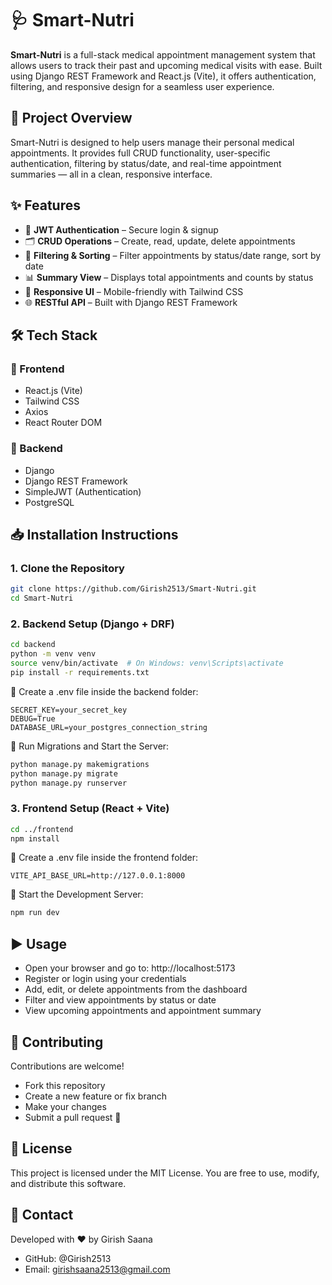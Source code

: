 # 🩺 Smart-Nutri

**Smart-Nutri** is a full-stack medical appointment management system that allows users to track their past and upcoming medical visits with ease. Built using Django REST Framework and React.js (Vite), it offers authentication, filtering, and responsive design for a seamless user experience.

## 📌 Project Overview

Smart-Nutri is designed to help users manage their personal medical appointments. It provides full CRUD functionality, user-specific authentication, filtering by status/date, and real-time appointment summaries — all in a clean, responsive interface.

## ✨ Features

- 🔐 **JWT Authentication** – Secure login & signup  
- 🗂 **CRUD Operations** – Create, read, update, delete appointments  
- 📅 **Filtering & Sorting** – Filter appointments by status/date range, sort by date  
- 📊 **Summary View** – Displays total appointments and counts by status  
- 📱 **Responsive UI** – Mobile-friendly with Tailwind CSS  
- 🌐 **RESTful API** – Built with Django REST Framework  


## 🛠 Tech Stack

### 🧩 Frontend
- React.js (Vite)  
- Tailwind CSS  
- Axios  
- React Router DOM  

### 🔧 Backend
- Django  
- Django REST Framework  
- SimpleJWT (Authentication)  
- PostgreSQL  

  

## 📥 Installation Instructions

### 1. **Clone the Repository**
```bash
git clone https://github.com/Girish2513/Smart-Nutri.git
cd Smart-Nutri
```

### 2. **Backend Setup (Django + DRF)**
```bash
cd backend
python -m venv venv
source venv/bin/activate  # On Windows: venv\Scripts\activate
pip install -r requirements.txt
```

🔹 Create a .env file inside the backend folder:
```env
SECRET_KEY=your_secret_key
DEBUG=True
DATABASE_URL=your_postgres_connection_string
```

🔹 Run Migrations and Start the Server:
```bash
python manage.py makemigrations
python manage.py migrate
python manage.py runserver
```

### 3. **Frontend Setup (React + Vite)**
```bash
cd ../frontend
npm install
```

🔹 Create a .env file inside the frontend folder:
```env
VITE_API_BASE_URL=http://127.0.0.1:8000
```

🔹 Start the Development Server:
```bash
npm run dev
```

## ▶️ Usage

- Open your browser and go to: http://localhost:5173
- Register or login using your credentials
- Add, edit, or delete appointments from the dashboard
- Filter and view appointments by status or date
- View upcoming appointments and appointment summary

## 🤝 Contributing

Contributions are welcome!

- Fork this repository
- Create a new feature or fix branch
- Make your changes
- Submit a pull request 🚀

## 📄 License

This project is licensed under the MIT License.
You are free to use, modify, and distribute this software.



## 💬 Contact

Developed with ❤️ by Girish Saana
- GitHub: @Girish2513
- Email: girishsaana2513@gmail.com

